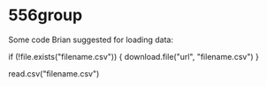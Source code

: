 # 556group

Some code Brian suggested for loading data:

if (!file.exists("filename.csv")) {
download.file("url", "filename.csv")
}

read.csv("filename.csv")
